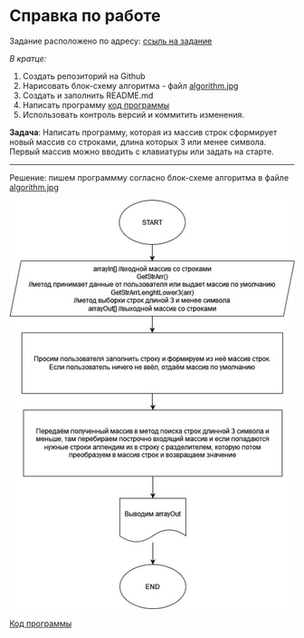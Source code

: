 # Справка по работе
Задание расположено по адресу:
[ссыль на задание](https://gbcdn.mrgcdn.ru/uploads/asset/4312773/attachment/ed8c1f2c15da325114976e1c313ef5f8.png "скрин задания")

*В кратце:*
1. Создать репозиторий на Github
2. Нарисовать блок-схему алгоритма - файл [algorithm.jpg](algorithm.jpg "ссылка на картинку с блок-схемой")
3. Создать и заполнить README.md
4. Написать программу [код программы](Program.cs "ссылка на код программы")
5. Использовать контроль версий и коммитить изменения.

**Задача**: Написать программу, которая из массив строк сформирует новый массив со строками, длина которых 3 или менее символа.
Первый массив можно вводить с клавиатуры или задать на старте.
***
Решение: пишем программму согласно блок-схеме алгоритма в файле [algorithm.jpg](algorithm.jpg "ссылка на картинку с блок-схемой")

![Блок схема алгоритма](algorithm.jpg "Картинка с Блок схемой алгоритма")

[Код программы](Program.cs "ссылка на код программы")
